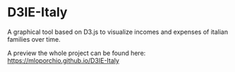 # D3IE-Italy
A graphical tool based on D3.js to visualize incomes and expenses of italian families over time.

A preview the whole project can be found here: https://mloporchio.github.io/D3IE-Italy
